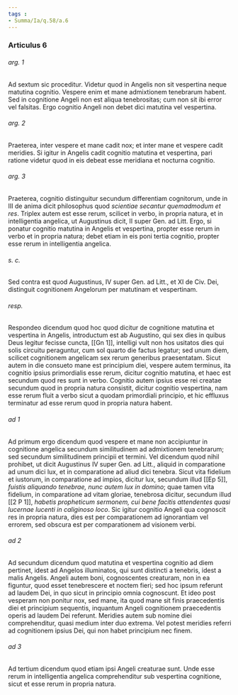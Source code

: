 ```yaml
---
tags : 
- Summa/Ia/q.58/a.6
---
```


### Articulus 6

###### arg. 1
Ad sextum sic proceditur. Videtur quod in Angelis non sit vespertina neque matutina cognitio. Vespere enim et mane admixtionem tenebrarum habent. Sed in cognitione Angeli non est aliqua tenebrositas; cum non sit ibi error vel falsitas. Ergo cognitio Angeli non debet dici matutina vel vespertina.

###### arg. 2
Praeterea, inter vespere et mane cadit nox; et inter mane et vespere cadit meridies. Si igitur in Angelis cadit cognitio matutina et vespertina, pari ratione videtur quod in eis debeat esse meridiana et nocturna cognitio.

###### arg. 3
Praeterea, cognitio distinguitur secundum differentiam cognitorum, unde in III de anima dicit philosophus quod *scientiae secantur quemadmodum et res*. Triplex autem est esse rerum, scilicet in verbo, in propria natura, et in intelligentia angelica, ut Augustinus dicit, II super Gen. ad Litt. Ergo, si ponatur cognitio matutina in Angelis et vespertina, propter esse rerum in verbo et in propria natura; debet etiam in eis poni tertia cognitio, propter esse rerum in intelligentia angelica.

###### s. c.
Sed contra est quod Augustinus, IV super Gen. ad Litt., et XI de Civ. Dei, distinguit cognitionem Angelorum per matutinam et vespertinam.

###### resp.
Respondeo dicendum quod hoc quod dicitur de cognitione matutina et vespertina in Angelis, introductum est ab Augustino, qui sex dies in quibus Deus legitur fecisse cuncta, [[Gn 1]], intelligi vult non hos usitatos dies qui solis circuitu peraguntur, cum sol quarto die factus legatur; sed unum diem, scilicet cognitionem angelicam sex rerum generibus praesentatam. Sicut autem in die consueto mane est principium diei, vespere autem terminus, ita cognitio ipsius primordialis esse rerum, dicitur cognitio matutina, et haec est secundum quod res sunt in verbo. Cognitio autem ipsius esse rei creatae secundum quod in propria natura consistit, dicitur cognitio vespertina, nam esse rerum fluit a verbo sicut a quodam primordiali principio, et hic effluxus terminatur ad esse rerum quod in propria natura habent.

###### ad 1
Ad primum ergo dicendum quod vespere et mane non accipiuntur in cognitione angelica secundum similitudinem ad admixtionem tenebrarum; sed secundum similitudinem principii et termini. Vel dicendum quod nihil prohibet, ut dicit Augustinus IV super Gen. ad Litt., aliquid in comparatione ad unum dici lux, et in comparatione ad aliud dici tenebra. Sicut vita fidelium et iustorum, in comparatione ad impios, dicitur lux, secundum illud [[Ep 5]], *fuistis aliquando tenebrae, nunc autem lux in domino*; quae tamen vita fidelium, in comparatione ad vitam gloriae, tenebrosa dicitur, secundum illud [[2 P 1]], *habetis propheticum sermonem, cui bene facitis attendentes quasi lucernae lucenti in caliginoso loco*. Sic igitur cognitio Angeli qua cognoscit res in propria natura, dies est per comparationem ad ignorantiam vel errorem, sed obscura est per comparationem ad visionem verbi.

###### ad 2
Ad secundum dicendum quod matutina et vespertina cognitio ad diem pertinet, idest ad Angelos illuminatos, qui sunt distincti a tenebris, idest a malis Angelis. Angeli autem boni, cognoscentes creaturam, non in ea figuntur, quod esset tenebrescere et noctem fieri; sed hoc ipsum referunt ad laudem Dei, in quo sicut in principio omnia cognoscunt. Et ideo post vesperam non ponitur nox, sed mane, ita quod mane sit finis praecedentis diei et principium sequentis, inquantum Angeli cognitionem praecedentis operis ad laudem Dei referunt. Meridies autem sub nomine diei comprehenditur, quasi medium inter duo extrema. Vel potest meridies referri ad cognitionem ipsius Dei, qui non habet principium nec finem.

###### ad 3
Ad tertium dicendum quod etiam ipsi Angeli creaturae sunt. Unde esse rerum in intelligentia angelica comprehenditur sub vespertina cognitione, sicut et esse rerum in propria natura.

